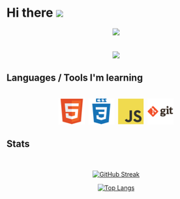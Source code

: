 # Hi there <img src="https://media.giphy.com/media/hvRJCLFzcasrR4ia7z/giphy.gif" width="30px">

<div id="header" align="center">
<img width="350px" src="https://media.giphy.com/media/CuuSHzuc0O166MRfjt/giphy.gif">
</div>
<br>
<br>

<!-- Social media badges -->
<div id="badges" align="center">
<img src="https://img.shields.io/github/followers/oliverio07?style=social">
</div>

## Languages / Tools I'm learning

<br>

<div align="center">
  <img src="https://github.com/devicons/devicon/blob/master/icons/html5/html5-original.svg" title="HTML5" alt="HTML" width="60"/>&nbsp;
  <img src="https://github.com/devicons/devicon/blob/master/icons/css3/css3-plain-wordmark.svg"  title="CSS3" alt="CSS" width="60"/>&nbsp;
  <img src="https://github.com/devicons/devicon/blob/master/icons/javascript/javascript-original.svg" title="JavaScript" alt="JavaScript" width="60" />&nbsp;
  <img src="https://github.com/devicons/devicon/blob/master/icons/git/git-original-wordmark.svg" title="Git" **alt="Git" width="60"/>
</div>

## Stats

<br>

<div align="center">
  
  [![GitHub Streak](http://github-readme-streak-stats.herokuapp.com?user=Oliverio07&theme=dark&background=000000)](https://git.io/streak-stats)
  
  [![Top Langs](https://github-readme-stats.vercel.app/api/top-langs/?username=Oliverio07)](https://github.com/Oliverio07/github-readme-stats)
  
  
  </div>

<!--
Firebase:
  <img src="https://github.com/devicons/devicon/blob/master/icons/firebase/firebase-plain-wordmark.svg" title="Firebase" alt="Firebase" width="40" height="40"/>&nbsp;
-->

<!--
**Oliverio07/Oliverio07** is a ✨ _special_ ✨ repository because its `README.md` (this file) appears on your GitHub profile.
Here are some ideas to get you started:

- 🔭 I’m currently working on ...
- 🌱 I’m currently learning ...
- 👯 I’m looking to collaborate on ...
- 🤔 I’m looking for help with ...
- 💬 Ask me about ...
- 📫 How to reach me: ...
- 😄 Pronouns: ...
- ⚡ Fun fact: ...
-->

